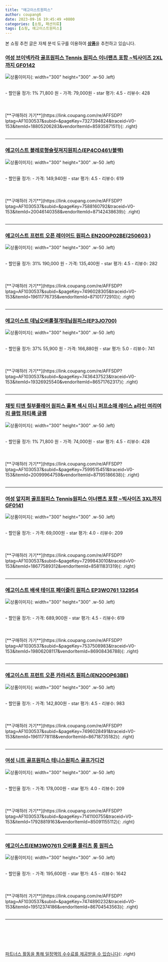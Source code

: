 ```yaml
---
title: "에고이스트원피스"
author: coupang6
date: 2023-09-16 19:45:49 +0800
categories: [쇼핑, 패션의류]
tags: [쇼핑, 에고이스트원피스]
---
```


본 쇼핑 추천 글은 자체 분석 도구를 이용하여 [**상품**](https://link.coupang.com/a/bao1ui)을 추천하고 있습니다.

### [여성 브이넥카라 골프원피스 Tennis 원피스 이너팬츠 포함 ~빅사이즈 2XL까지 GF0142](https://link.coupang.com/re/AFFSDP?lptag=AF1030537&subid=&pageKey=7327394824&traceid=V0-153&itemId=18805206283&vendorItemId=85935871511)

![상품이미지](https://thumbnail8.coupangcdn.com/thumbnails/remote/230x230ex/image/vendor_inventory/dcc6/accff125e8b69e0ddd8e8622fcdc789e1536aa83ea2cfb056241b75ebdf1.jpg){: width="300" height="300" .w-50 .left}


<br>
- 할인율 정가: 1%  71,800   원
- 가격: 79,000원
- star 평가: 4.5
- 리뷰수: 428
<br>
<br>
<br>
<br>
[**구매하러 가기**](https://link.coupang.com/re/AFFSDP?lptag=AF1030537&subid=&pageKey=7327394824&traceid=V0-153&itemId=18805206283&vendorItemId=85935871511){: .right}
<br>
<br>

---

### [에고이스트 볼레로형슬릿져지원피스(EP4CO461/블랙)](https://link.coupang.com/re/AFFSDP?lptag=AF1030537&subid=&pageKey=7588160792&traceid=V0-153&itemId=20046140358&vendorItemId=87142438639)

![상품이미지](https://thumbnail10.coupangcdn.com/thumbnails/remote/230x230ex/image/vendor_inventory/4b7e/0f32908f20f01078447a37c675d31867ab48fef449fc5c06ce49c869fec9.jpg){: width="300" height="300" .w-50 .left}


<br>
- 할인율 정가: 
- 가격: 149,940원
- star 평가: 4.5
- 리뷰수: 619
<br>
<br>
<br>
<br>
[**구매하러 가기**](https://link.coupang.com/re/AFFSDP?lptag=AF1030537&subid=&pageKey=7588160792&traceid=V0-153&itemId=20046140358&vendorItemId=87142438639){: .right}
<br>
<br>

---

### [에고이스트 프런트 오픈 레이어드 원피스 EN2OOP02BE(250603 )](https://link.coupang.com/re/AFFSDP?lptag=AF1030537&subid=&pageKey=7496028305&traceid=V0-153&itemId=19611776735&vendorItemId=87101772910)

![상품이미지](https://thumbnail8.coupangcdn.com/thumbnails/remote/230x230ex/image/vendor_inventory/1b60/221da15b608867e639099dd3c2367216fc7fe3462c089a30c35a8c816fbf.jpg){: width="300" height="300" .w-50 .left}


<br>
- 할인율 정가: 31%  190,000   원
- 가격: 135,400원
- star 평가: 4.5
- 리뷰수: 282
<br>
<br>
<br>
<br>
[**구매하러 가기**](https://link.coupang.com/re/AFFSDP?lptag=AF1030537&subid=&pageKey=7496028305&traceid=V0-153&itemId=19611776735&vendorItemId=87101772910){: .right}
<br>
<br>

---

### [에고이스트 데님오버롤절개데님원피스(EP3JO700)](https://link.coupang.com/re/AFFSDP?lptag=AF1030537&subid=&pageKey=7436437523&traceid=V0-153&itemId=19326925540&vendorItemId=86571762317)

![상품이미지](https://thumbnail6.coupangcdn.com/thumbnails/remote/230x230ex/image/vendor_inventory/977b/e7256ac0c67af4e5f0d82e29a34c38e9f45b8804321fe0641315694446dc.jpg){: width="300" height="300" .w-50 .left}


<br>
- 할인율 정가: 37%  55,900   원
- 가격: 166,880원
- star 평가: 5.0
- 리뷰수: 741
<br>
<br>
<br>
<br>
[**구매하러 가기**](https://link.coupang.com/re/AFFSDP?lptag=AF1030537&subid=&pageKey=7436437523&traceid=V0-153&itemId=19326925540&vendorItemId=86571762317){: .right}
<br>
<br>

---

### [채핏 티엔 칠부플레어 원피스 홀복 섹시 미니 퍼프소매 레이스 a라인 여리여리 클럽 파티룩 글램](https://link.coupang.com/re/AFFSDP?lptag=AF1030537&subid=&pageKey=7599515451&traceid=V0-153&itemId=20099964759&vendorItemId=87195186638)

![상품이미지](https://thumbnail10.coupangcdn.com/thumbnails/remote/230x230ex/image/vendor_inventory/974a/0aa8fcc0d29b7cfefb13aef11d75aaf18bbab497e2295c1230de28748b0a.jpg){: width="300" height="300" .w-50 .left}


<br>
- 할인율 정가: 1%  71,800   원
- 가격: 74,000원
- star 평가: 4.5
- 리뷰수: 428
<br>
<br>
<br>
<br>
[**구매하러 가기**](https://link.coupang.com/re/AFFSDP?lptag=AF1030537&subid=&pageKey=7599515451&traceid=V0-153&itemId=20099964759&vendorItemId=87195186638){: .right}
<br>
<br>

---

### [여성 앞지퍼 골프원피스 Tennis원피스 이너팬츠 포함 ~빅사이즈 3XL까지 GF0141](https://link.coupang.com/re/AFFSDP?lptag=AF1030537&subid=&pageKey=7299843010&traceid=V0-153&itemId=18677589312&vendorItemId=85811831319)

![상품이미지](https://thumbnail9.coupangcdn.com/thumbnails/remote/230x230ex/image/vendor_inventory/64ad/ee8578c59d2f6f3026e062254c2db8a9d2af32202a2fd11d1e077e70c203.jpg){: width="300" height="300" .w-50 .left}


<br>
- 할인율 정가: 
- 가격: 69,000원
- star 평가: 4.0
- 리뷰수: 209
<br>
<br>
<br>
<br>
[**구매하러 가기**](https://link.coupang.com/re/AFFSDP?lptag=AF1030537&subid=&pageKey=7299843010&traceid=V0-153&itemId=18677589312&vendorItemId=85811831319){: .right}
<br>
<br>

---

### [에고이스트 배색 테이프 페이즐리 원피스 EP3WO761 132954](https://link.coupang.com/re/AFFSDP?lptag=AF1030537&subid=&pageKey=7537508983&traceid=V0-153&itemId=19806208117&vendorItemId=86908436788)

![상품이미지](https://thumbnail8.coupangcdn.com/thumbnails/remote/230x230ex/image/vendor_inventory/a925/2947889d566b734ece1b55fc4346e8eca9866064231ec50b12e39ecf7229.jpg){: width="300" height="300" .w-50 .left}


<br>
- 할인율 정가: 
- 가격: 689,900원
- star 평가: 4.5
- 리뷰수: 619
<br>
<br>
<br>
<br>
[**구매하러 가기**](https://link.coupang.com/re/AFFSDP?lptag=AF1030537&subid=&pageKey=7537508983&traceid=V0-153&itemId=19806208117&vendorItemId=86908436788){: .right}
<br>
<br>

---

### [에고이스트 프런트 오픈 카라셔츠 원피스(EN2OOP63BE)](https://link.coupang.com/re/AFFSDP?lptag=AF1030537&subid=&pageKey=7496028491&traceid=V0-153&itemId=19611778118&vendorItemId=86718735182)

![상품이미지](https://thumbnail9.coupangcdn.com/thumbnails/remote/230x230ex/image/vendor_inventory/1112/3a1b0a0ac63e302a5cb814a1313301099cfc67cb72886145b53d61527f45.jpg){: width="300" height="300" .w-50 .left}


<br>
- 할인율 정가: 
- 가격: 142,800원
- star 평가: 4.5
- 리뷰수: 983
<br>
<br>
<br>
<br>
[**구매하러 가기**](https://link.coupang.com/re/AFFSDP?lptag=AF1030537&subid=&pageKey=7496028491&traceid=V0-153&itemId=19611778118&vendorItemId=86718735182){: .right}
<br>
<br>

---

### [여성 니트 골프원피스 테니스원피스 골프가디건](https://link.coupang.com/re/AFFSDP?lptag=AF1030537&subid=&pageKey=7141100755&traceid=V0-153&itemId=17928819163&vendorItemId=85091155112)

![상품이미지](https://thumbnail9.coupangcdn.com/thumbnails/remote/230x230ex/image/vendor_inventory/9e23/7dc15b59b181c747b793d3a7f56142a9d73b9d38c40da40d7a024205dc94.jpg){: width="300" height="300" .w-50 .left}


<br>
- 할인율 정가: 
- 가격: 178,000원
- star 평가: 4.0
- 리뷰수: 209
<br>
<br>
<br>
<br>
[**구매하러 가기**](https://link.coupang.com/re/AFFSDP?lptag=AF1030537&subid=&pageKey=7141100755&traceid=V0-153&itemId=17928819163&vendorItemId=85091155112){: .right}
<br>
<br>

---

### [에고이스트(EM3WO761) 오버롤 플리츠 롱 원피스](https://link.coupang.com/re/AFFSDP?lptag=AF1030537&subid=&pageKey=7474890232&traceid=V0-153&itemId=19512374186&vendorItemId=86704543563)

![상품이미지](https://thumbnail9.coupangcdn.com/thumbnails/remote/230x230ex/image/vendor_inventory/913e/40b0e7411dd48cb43a2f572d455d7e2f0f481d799a71995351b063508ead.jpg){: width="300" height="300" .w-50 .left}


<br>
- 할인율 정가: 
- 가격: 195,600원
- star 평가: 4.5
- 리뷰수: 1642
<br>
<br>
<br>
<br>
[**구매하러 가기**](https://link.coupang.com/re/AFFSDP?lptag=AF1030537&subid=&pageKey=7474890232&traceid=V0-153&itemId=19512374186&vendorItemId=86704543563){: .right}
<br>
<br>

---
<br><br><br><br><br> [파트너스 활동을 통해 일정액의 수수료를 제공받을 수 있습니다](https://link.coupang.com/a/bao1ui){: .right}